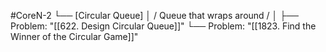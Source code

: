 #CoreN-2
└── [Circular Queue]
    │   / Queue that wraps around /
    │
    ├── Problem: "[[622. Design Circular Queue]]"
    └── Problem: "[[1823. Find the Winner of the Circular Game]]"